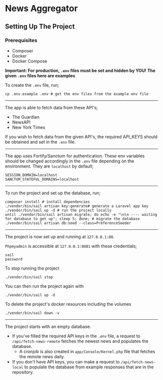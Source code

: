 # News Aggregator

## Setting Up The Project

### Prerequisites

- Composer
- Docker
- Docker Compose

**Important: For production, `.env` files must be set and hidden by YOU! The given `.env` files here are examples**

To create the `.env` file, run;
```
cp .env.example .env # get the env files from the example env file
```

---

The app is able to fetch data from these API's;
- The Guardian
- NewsAPI
- New York Times

If you wish to fetch data from the given API's, the required API_KEYS should be obtained and set in the `.env` file.

---

The app uses Fortify/Sanctum for authentication. These env variables should be changed accordingly in the `.env` file depending on the environment. They are `localhost` by default;
```
SESSION_DOMAIN=localhost
SANCTUM_STATEFUL_DOMAINS=localhost
```
---

To run the project and set up the database, run;
```
composer install # install dependencies
./vendor/bin/sail artisan key:generate# generate a Laravel app key
./vendor/bin/sail up -d # run the project locally
until ./vendor/bin/sail artisan migrate; do echo -e "\n\n ---- waiting for database to get up"; sleep 5; done; # migrate the database
./vendor/bin/sail artisan db:seed --class=PreferenceSeeder
```

---
    
The project is now set up and running at `127.0.0.1:80`.

`Phpmyadmin` is accessible at `127.0.0.1:8081` with these credentials;
```
sail
password
```

To stop running the project
```
./vendor/bin/sail stop
```

You can then run the project again with
```
./vendor/bin/sail up -d
```

To delete the project's docker resources including the volumes
```
./vendor/bin/sail down -v
```

---

The project starts with an empty database.
- If you've filled the required API keys in the `.env` file, a request to `/api/fetch-news-remote` fetches the newest news and populates the database.
    - A cronjob is also created in `app/Console/Kernel.php` file that fetches the remote news daily.
- If you don't have API keys, you can make a request to `/api/fetch-news-local` to populate the database from example responses that are in the repository.
